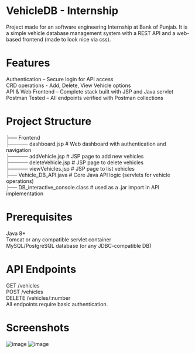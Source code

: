 # VehicleDB - Internship
Project made for an software engineering Internship at Bank of Punjab. It is a simple vehicle database management system with a REST API and a web-based frontend (made to look nice via css).

# Features

Authentication – Secure login for API access <br>
CRD operations - Add, Delete, View Vehicle options <br>
API & Web Frontend – Complete stack built with JSP and Java servlet <br>
Postman Tested – All endpoints verified with Postman collections <br>

# Project Structure

├── Frontend <br>
├───── dashboard.jsp           # Web dashboard with authentication and navigation <br>
├───── addVehicle.jsp          # JSP page to add new vehicles <br>
├───── deleteVehicle.jsp       # JSP page to delete vehicles <br>
├───── viewVehicles.jsp        # JSP page to list vehicles <br>
├── Vehicle_DB_API.java     # Core Java API logic (servlets for vehicle operations) <br>
├── DB_interactive_console.class # used as a .jar import in API implementation

# Prerequisites

Java 8+ <br>
Tomcat or any compatible servlet container <br>
MySQL/PostgreSQL database (or any JDBC-compatible DB) <br>

# API Endpoints

GET /vehicles <br>
POST /vehicles <br>
DELETE /vehicles/:number <br>
All endpoints require basic authentication. <br>

# Screenshots

![image](https://github.com/user-attachments/assets/80ad38bd-f05e-4a61-a626-d0aff152d8a9)
![image](https://github.com/user-attachments/assets/72c6787e-91a2-4422-8655-80134608b21d)

